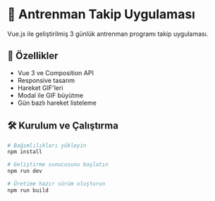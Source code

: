 # 💪 Antrenman Takip Uygulaması

Vue.js ile geliştirilmiş 3 günlük antrenman programı takip uygulaması.

## 🚀 Özellikler
- Vue 3 ve Composition API
- Responsive tasarım
- Hareket GIF'leri
- Modal ile GIF büyütme
- Gün bazlı hareket listeleme

## 🛠️ Kurulum ve Çalıştırma

```bash
# Bağımlılıkları yükleyin
npm install

# Geliştirme sunucusunu başlatın
npm run dev

# Üretime hazır sürüm oluşturun
npm run build
```
